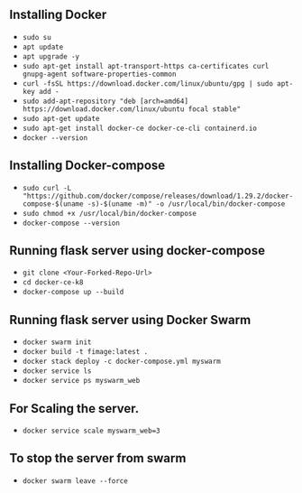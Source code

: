 
**Installing Docker**
-
- `sudo su`
- `apt update`
- `apt upgrade -y`
- `sudo apt-get install apt-transport-https ca-certificates curl gnupg-agent software-properties-common`
- `curl -fsSL https://download.docker.com/linux/ubuntu/gpg | sudo apt-key add -`
- `sudo add-apt-repository "deb [arch=amd64] https://download.docker.com/linux/ubuntu focal stable"`
- `sudo apt-get update`
- `sudo apt-get install docker-ce docker-ce-cli containerd.io`
- `docker --version` 
   
**Installing Docker-compose**
-
- `sudo curl -L "https://github.com/docker/compose/releases/download/1.29.2/docker-compose-$(uname -s)-$(uname -m)" -o /usr/local/bin/docker-compose`
- `sudo chmod +x /usr/local/bin/docker-compose` 
- `docker-compose --version`

**Running flask server using docker-compose**
-
- `git clone <Your-Forked-Repo-Url>`
- `cd docker-ce-k8`
- `docker-compose up --build`

**Running flask server using Docker Swarm**
-
- `docker swarm init`
- `docker build -t fimage:latest .`
- `docker stack deploy -c docker-compose.yml myswarm`
- `docker service ls`
- `docker service ps myswarm_web`
  
**For Scaling the server.**
-
- `docker service scale myswarm_web=3`

**To stop the server from swarm**
-
- `docker swarm leave --force`

